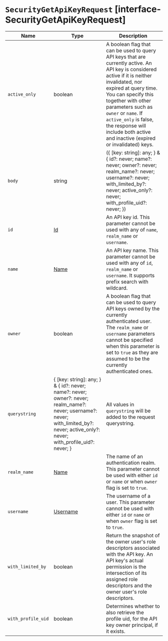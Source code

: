 # `SecurityGetApiKeyRequest` [interface-SecurityGetApiKeyRequest]

| Name | Type | Description |
| - | - | - |
| `active_only` | boolean | A boolean flag that can be used to query API keys that are currently active. An API key is considered active if it is neither invalidated, nor expired at query time. You can specify this together with other parameters such as `owner` or `name`. If `active_only` is false, the response will include both active and inactive (expired or invalidated) keys. |
| `body` | string | ({ [key: string]: any; } & { id?: never; name?: never; owner?: never; realm_name?: never; username?: never; with_limited_by?: never; active_only?: never; with_profile_uid?: never; }) | All values in `body` will be added to the request body. |
| `id` | [Id](./Id.md) | An API key id. This parameter cannot be used with any of `name`, `realm_name` or `username`. |
| `name` | [Name](./Name.md) | An API key name. This parameter cannot be used with any of `id`, `realm_name` or `username`. It supports prefix search with wildcard. |
| `owner` | boolean | A boolean flag that can be used to query API keys owned by the currently authenticated user. The `realm_name` or `username` parameters cannot be specified when this parameter is set to `true` as they are assumed to be the currently authenticated ones. |
| `querystring` | { [key: string]: any; } & { id?: never; name?: never; owner?: never; realm_name?: never; username?: never; with_limited_by?: never; active_only?: never; with_profile_uid?: never; } | All values in `querystring` will be added to the request querystring. |
| `realm_name` | [Name](./Name.md) | The name of an authentication realm. This parameter cannot be used with either `id` or `name` or when `owner` flag is set to `true`. |
| `username` | [Username](./Username.md) | The username of a user. This parameter cannot be used with either `id` or `name` or when `owner` flag is set to `true`. |
| `with_limited_by` | boolean | Return the snapshot of the owner user's role descriptors associated with the API key. An API key's actual permission is the intersection of its assigned role descriptors and the owner user's role descriptors. |
| `with_profile_uid` | boolean | Determines whether to also retrieve the profile uid, for the API key owner principal, if it exists. |
